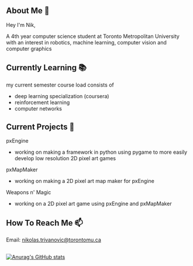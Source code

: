 ## About Me :thought_balloon:

Hey I'm Nik,

A 4th year computer science student at Toronto Metropolitan University with an interest in robotics, machine learning, computer vision and computer graphics

## Currently Learning 📚

my current semester course load consists of 
  - deep learning specialization (coursera)
  - reinforcement learning
  - computer networks

## Current Projects 🧪

pxEngine
  - working on making a framework in python using pygame to more easily develop low resolution 2D pixel art games 

pxMapMaker
  - working on making a 2D pixel art map maker for pxEngine

Weapons n' Magic
  - working on a 2D pixel art game using pxEngine and pxMapMaker 

## How To Reach Me 📫

Email: nikolas.trivanovic@torontomu.ca

##

[![Anurag's GitHub stats](https://github-readme-stats.vercel.app/api?username=Teorija)](https://github.com/anuraghazra/github-readme-stats)

<!--
**Teorija/Teorija** is a ✨ _special_ ✨ repository because its `README.md` (this file) appears on your GitHub profile.

Here are some ideas to get you started:

- 🔭 I’m currently working on ...
- 🌱 I’m currently learning ...
- 👯 I’m looking to collaborate on ...
- 🤔 I’m looking for help with ...
- 💬 Ask me about ...
- 📫 How to reach me: ...
- 😄 Pronouns: ...
- ⚡ Fun fact: ...
-->
